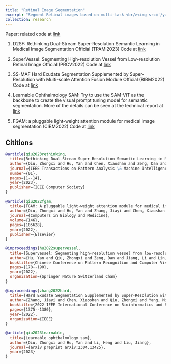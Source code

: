 ```yaml
---
title: "Retinal Image Segmentation"
excerpt: "Segment Retinal images based on multi-task <br/><img src='/yanhu/images/segnet.png'>"
collection: research
---
```

Paper: related code at [link](https://github.com/Qsingle/imed_vision)
1. D2SF: Rethinking Dual-Stream Super-Resolution Semantic Learning in Medical Image Segmentation Official (TPAMI2023)
  Code at [link](https://github.com/Qsingle/imed_vision)

2. SuperVessel: Segmenting High-resolution Vessel from Low-resolution Retinal Image Official (PRCV2022)
  Code at [link](https://github.com/Qsingle/imed_vision)
   
3. SS-MAF Hard Exudate Segmentation Supplemented by Super-Resolution with Multi-scale Attention Fusion Module Official (BIBM2022)
  Code at [link](https://github.com/Qsingle/imed_vision)
   
4. Learnable Ophthalmology SAM: 
   Try to use the SAM-ViT as the backbone to create the visual prompt tuning model for semantic segmentation. More of the details can be seen at the technical report at [link](https://github.com/Qsingle/LearnablePromptSAM)

5. FGAM: a pluggable light-weight attention module for medical image segmentation (CIBM2022)
   Code at [link](https://github.com/Qsingle/FGAM)

## Cititions

```bibtex
@article{qiu2023rethinking,
  title={Rethinking Dual-Stream Super-Resolution Semantic Learning in Medical Image Segmentation},
  author={Qiu, Zhongxi and Hu, Yan and Chen, Xiaoshan and Zeng, Dan and Hu, Qingyong and Liu, Jiang},
  journal={IEEE Transactions on Pattern Analysis \& Machine Intelligence},
  number={01},
  pages={1--14},
  year={2023},
  publisher={IEEE Computer Society}
}

@article{qiu2022fgam,
  title={FGAM: A pluggable light-weight attention module for medical image segmentation},
  author={Qiu, Zhongxi and Hu, Yan and Zhang, Jiayi and Chen, Xiaoshan and Liu, Jiang},
  journal={Computers in Biology and Medicine},
  volume={146},
  pages={105628},
  year={2022},
  publisher={Elsevier}
}

@inproceedings{hu2022supervessel,
  title={Supervessel: Segmenting high-resolution vessel from low-resolution retinal image},
  author={Hu, Yan and Qiu, Zhongxi and Zeng, Dan and Jiang, Li and Lin, Chen and Liu, Jiang},
  booktitle={Chinese Conference on Pattern Recognition and Computer Vision (PRCV)},
  pages={178--190},
  year={2022},
  organization={Springer Nature Switzerland Cham}
}

@inproceedings{zhang2022hard,
  title={Hard Exudate Segmentation Supplemented by Super-Resolution with Multi-scale Attention Fusion Module},
  author={Zhang, Jiayi and Chen, Xiaoshan and Qiu, Zhongxi and Yang, Mingming and Hu, Yan and Liu, Jiang},
  booktitle={2022 IEEE International Conference on Bioinformatics and Biomedicine (BIBM)},
  pages={1375--1380},
  year={2022},
  organization={IEEE}
}

@article{qiu2023learnable,
  title={Learnable ophthalmology sam},
  author={Qiu, Zhongxi and Hu, Yan and Li, Heng and Liu, Jiang},
  journal={arXiv preprint arXiv:2304.13425},
  year={2023}
}


```
